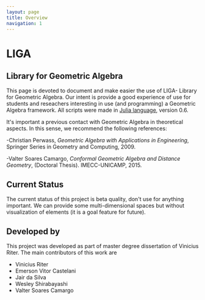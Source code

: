```yaml
---
layout: page
title: Overview
navigation: 1
---
```


# LIGA

## Library for Geometric Algebra


This page is devoted to document and make easier the use of LIGA- Library for 
Geometric Algebra. Our intent is provide a good experience of use for students 
and reseachers interesting in use (and programming) a Geometric Algebra 
framework. All scripts were made in [Julia language](www.julialang.org), 
version 0.6. 

It's important a previous contact with Geometric Algebra in theoretical aspects.
 In this sense, we recommend the following references:

-Christian Perwass, *Geometric Algebra with Applications in Engineering*, 
Springer Series in Geometry and Computing, 2009.

-Valter Soares Camargo, *Conformal Geometric Algebra and Distance Geometry*, (Doctoral Thesis).
IMECC-UNICAMP, 2015. 


## Current Status

The current status of this project is beta quality, don't use for anything important. We can provide some multi-dimensional spaces but without visualization of elements (it is a goal feature for future).

## Developed by

This project was developed as part of master degree dissertation of Vinicius Riter. The main contributors of this work are

* Vinicius Riter
* Emerson Vitor Castelani
* Jair da Silva
* Wesley Shirabayashi
* Valter Soares Camargo

